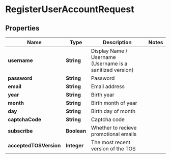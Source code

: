 

# RegisterUserAccountRequest


## Properties

| Name | Type | Description | Notes |
|------------ | ------------- | ------------- | -------------|
|**username** | **String** | Display Name / Username (Username is a sanitized version) |  |
|**password** | **String** | Password |  |
|**email** | **String** | Email address |  |
|**year** | **String** | Birth year |  |
|**month** | **String** | Birth month of year |  |
|**day** | **String** | Birth day of month |  |
|**captchaCode** | **String** | Captcha code |  |
|**subscribe** | **Boolean** | Whether to recieve promotional emails |  |
|**acceptedTOSVersion** | **Integer** | The most recent version of the TOS |  |



